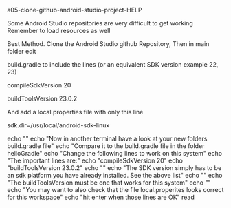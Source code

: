 a05-clone-github-android-studio-project-HELP




Some Android Studio repositories are very difficult to get working
Remember to load resources as well

Best Method. Clone the Android Studio github Repository, Then in main folder edit

build.gradle to include the lines (or an equivalent SDK version example 22, 23)

compileSdkVersion 20

buildToolsVersion 23.0.2


And add a local.properties file with only this line

sdk.dir=/usr/local/android-sdk-linux






echo ""
echo "Now in another terminal have a look at your new folders build.gradle file"
echo "Compare it to the build.gradle file in the folder helloGradle"
echo "Change the following lines to work on this system"
echo "The important lines are:"
echo "compileSdkVersion 20"
echo "buildToolsVersion 23.0.2"
echo ""
echo "The SDK version simply has to be an sdk platform you have already installed. See the above list"
echo ""
echo "The buildToolsVersion must be one that works for this system"
echo ""
echo "You may want to also check that the file local.properites looks correct for this workspace"
echo "hit enter when those lines are OK"
read
